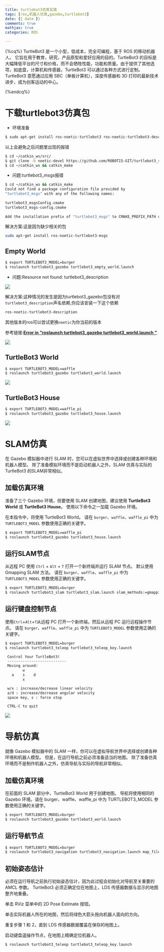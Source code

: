 ```yaml
---
title: turtlebot3仿真实践
tags: [ros,机器人仿真,gazebo,turtlebot3]
date: {{ date }}
comments: true
mathjax: true
categories: ROS

---
```


{%cq%}
    TurtleBot3 是一个小型，低成本，完全可编程，基于 ROS 的移动机器人。 它旨在用于教育，研究，产品原型和爱好应用的目的。TurtleBot3 的目标是大幅降低平台的尺寸和价格，而不会牺牲性能，功能和质量。由于提供了其他选项，如底盘，计算机和传感器，TurtleBot3 可以通过各种方式进行定制。TurtleBot3 意愿通过应用 SBC（单板计算机），深度传感器和 3D 打印的最新技术进步，成为创客运动的中心。

{%endcq%}

<!-- more -->

# 下载turtlebot3仿真包

- 环境准备

```bash
$ sudo apt-get install ros-noetic-turtlebot3 ros-noetic-turtlebot3-description ros-noetic-turtlebot3-gazebo ros-noetic-turtlebot3-msgs ros-noetic-turtlebot3-slam ros-noetic-turtlebot3-teleop
```

以上会避免之后问题里出现的报错

```bash
$ cd ~/catkin_ws/src/
$ git clone -b noetic-devel https://github.com/ROBOTIS-GIT/turtlebot3_simulations.git
$ cd ~/catkin_ws && catkin_make
```

- 问题:turtlebot3_msgs报错

```bash
$ cd ~/catkin_ws && catkin_make
Could not find a package configuration file provided by
"turtlebot3_msgs" with any of the following names:
 
turtlebot3_msgsConfig.cmake
turtlebot3_msgs-config.cmake
 
Add the installation prefix of "turtlebot3_msgs" to CMAKE_PREFIX_PATH or set "turtlebot3_msg_DIR" to a directory containing one of the above files.
```

解决方案:这是因为缺少相关的包

```bash
sudo apt-get install ros-noetic-turtlebot3-msgs
```

## Empty World

```bash
$ export TURTLEBOT3_MODEL=burger
$ roslaunch turtlebot3_gazebo turtlebot3_empty_world.launch
```

- 问题:Resource not found: turtlebot3_description

<img src="https://gitee.com/LukeyAlvin/img_mk/raw/master/img/2021-11-02_22-21.png"/>

解决方案:这种情况的发生是因为turtlebot3_gazebo包没有对`turtlebot3_description`声名依赖,你应该安装一下这个依赖

```bash
ros-noetic-turtlebot3-description
```

其他版本的ros可以尝试更换`noetic`为你当前的版本

参考链接:[**Error in "roslaunch turtlebot3_gazebo turtlebot3_world.launch "**](https://answers.ros.org/question/348299/error-in-roslaunch-turtlebot3_gazebo-turtlebot3_worldlaunch/)

<img src="https://gitee.com/LukeyAlvin/img_mk/raw/master/img/2021-11-02_22-30.png"/>

## TurtleBot3 World

```bash
$ export TURTLEBOT3_MODEL=waffle
$ roslaunch turtlebot3_gazebo turtlebot3_world.launch
```

<img src="https://gitee.com/LukeyAlvin/img_mk/raw/master/img/2021-11-02_22-34.png"/>

## TurtleBot3 House

```bash
$ export TURTLEBOT3_MODEL=waffle_pi
$ roslaunch turtlebot3_gazebo turtlebot3_house.launch
```

<img src="https://gitee.com/LukeyAlvin/img_mk/raw/master/img/2021-11-02_23-16.png"/>

# SLAM仿真

在 Gazebo 模拟器中进行 SLAM 时，您可以在虚拟世界中选择或创建各种环境和机器人模型。 除了准备模拟环境而不是启动机器人之外，SLAM 仿真与实际的 TurtleBot3 的SLAM非常相似。

## 加载仿真环境

准备了三个 Gazebo 环境，但要使用 SLAM 创建地图，建议使用 **TurtleBot3 World** 或 **TurtleBot3 House**。
使用以下命令之一加载 Gazebo 环境。

在本指令中，将使用 TurtleBot3 World。
请在 `burger`、`waffle`、`waffle_pi` 中为 `TURTLEBOT3_MODEL` 参数使用正确的关键字。

```bash
$ export TURTLEBOT3_MODEL=waffle_pi
$ roslaunch turtlebot3_gazebo turtlebot3_house.launch
```

## 运行SLAM节点

从远程 PC 使用 `Ctrl` + `Alt` + `T` 打开一个新终端并运行 SLAM 节点。 默认使用 Gmapping SLAM 方法。
请在 `burger`、`waffle`、`waffle_pi` 中为 `TURTLEBOT3_MODEL` 参数使用正确的关键字。

```bash
$ export TURTLEBOT3_MODEL=burger
$ roslaunch turtlebot3_slam turtlebot3_slam.launch slam_methods:=gmapping
```

## 运行键盘控制节点

使用`Ctrl`+`Alt`+`T`从远程 PC 打开一个新终端，然后从远程 PC 运行远程操作节点。
请在 `burger`、`waffle`、`waffle_pi` 中为 `TURTLEBOT3_MODEL` 参数使用正确的关键字。

```bash
$ export TURTLEBOT3_MODEL=burger
$ roslaunch turtlebot3_teleop turtlebot3_teleop_key.launch

 Control Your TurtleBot3!
 ---------------------------
 Moving around:
        w
   a    s    d
        x

 w/x : increase/decrease linear velocity
 a/d : increase/decrease angular velocity
 space key, s : force stop

 CTRL-C to quit
```

<img src="https://gitee.com/LukeyAlvin/img_mk/raw/master/img/2021-11-02_23-50.png"/>

# 导航仿真

就像 Gazebo 模拟器中的 SLAM 一样，你可以在虚拟导航世界中选择或创建各种环境和机器人模型。 但是，在运行导航之前必须准备适当的地图。 除了准备仿真环境而不是制作机器人之外，仿真导航与实际的导航非常相似。

## 加载仿真环境

在前面的 SLAM 部分中，TurtleBot3 World 用于创建地图。 导航将使用相同的 Gazebo 环境。请在 burger、waffle、waffle_pi 中为 TURTLEBOT3_MODEL 参数使用正确的关键字。

```bash
$ export TURTLEBOT3_MODEL=burger
$ roslaunch turtlebot3_gazebo turtlebot3_world.launch
```

## 运行导航节点

```bash
$ export TURTLEBOT3_MODEL=burger
$ roslaunch turtlebot3_navigation turtlebot3_navigation.launch map_file:=$HOME/map.yaml
```

## 初始姿态估计

必须在运行导航之前执行初始姿态估计，因为此过程会初始化对导航至关重要的 AMCL 参数。 TurtleBot3 必须正确定位在地图上，LDS 传感器数据与显示的地图整齐地重叠。

单击 RViz 菜单中的 2D Pose Estimate 按钮。

单击实际机器人所在的地图，然后将绿色大箭头拖向机器人面向的方向。

重复步骤 1 和 2，直到 LDS 传感器数据覆盖在保存的地图上。

启动键盘遥操作节点，在地图上精确定位机器人。

```bash
$ roslaunch turtlebot3_teleop turtlebot3_teleop_key.launch
```

